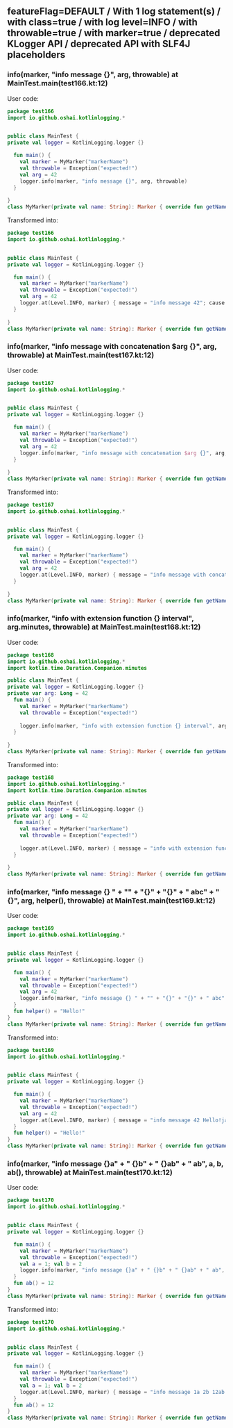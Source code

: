 ## featureFlag=DEFAULT / With 1 log statement(s) / with class=true / with log level=INFO / with throwable=true / with marker=true / deprecated KLogger API / deprecated API with SLF4J placeholders



###  info(marker, "info message {}", arg, throwable) at MainTest.main(test166.kt:12)

User code:
```kotlin
package test166
import io.github.oshai.kotlinlogging.*


public class MainTest {
private val logger = KotlinLogging.logger {}

  fun main() {
    val marker = MyMarker("markerName")
    val throwable = Exception("expected!")
    val arg = 42
    logger.info(marker, "info message {}", arg, throwable)
  }
  
}
class MyMarker(private val name: String): Marker { override fun getName() = name }

```
  
Transformed into:
```kotlin
package test166
import io.github.oshai.kotlinlogging.*


public class MainTest {
private val logger = KotlinLogging.logger {}

  fun main() {
    val marker = MyMarker("markerName")
    val throwable = Exception("expected!")
    val arg = 42
    logger.at(Level.INFO, marker) { message = "info message 42"; cause = throwable; internalCompilerData = KLoggingEventBuilder.InternalCompilerData(messageTemplate = "\"info message {}\"", className = "test166.MainTest", methodName = "main", fileName = "test166.kt", lineNumber = 12)
  }
  
}
class MyMarker(private val name: String): Marker { override fun getName() = name }

```

###  info(marker, "info message with concatenation $arg {}", arg, throwable) at MainTest.main(test167.kt:12)

User code:
```kotlin
package test167
import io.github.oshai.kotlinlogging.*


public class MainTest {
private val logger = KotlinLogging.logger {}

  fun main() {
    val marker = MyMarker("markerName")
    val throwable = Exception("expected!")
    val arg = 42
    logger.info(marker, "info message with concatenation $arg {}", arg, throwable)
  }
  
}
class MyMarker(private val name: String): Marker { override fun getName() = name }

```
  
Transformed into:
```kotlin
package test167
import io.github.oshai.kotlinlogging.*


public class MainTest {
private val logger = KotlinLogging.logger {}

  fun main() {
    val marker = MyMarker("markerName")
    val throwable = Exception("expected!")
    val arg = 42
    logger.at(Level.INFO, marker) { message = "info message with concatenation 42 42"; cause = throwable; internalCompilerData = KLoggingEventBuilder.InternalCompilerData(messageTemplate = "\"info message with concatenation $arg {}\"", className = "test167.MainTest", methodName = "main", fileName = "test167.kt", lineNumber = 12)
  }
  
}
class MyMarker(private val name: String): Marker { override fun getName() = name }

```

###  info(marker, "info with extension function {} interval", arg.minutes, throwable) at MainTest.main(test168.kt:12)

User code:
```kotlin
package test168
import io.github.oshai.kotlinlogging.*
import kotlin.time.Duration.Companion.minutes

public class MainTest {
private val logger = KotlinLogging.logger {}
private var arg: Long = 42
  fun main() {
    val marker = MyMarker("markerName")
    val throwable = Exception("expected!")
    
    logger.info(marker, "info with extension function {} interval", arg.minutes, throwable)
  }
  
}
class MyMarker(private val name: String): Marker { override fun getName() = name }

```
  
Transformed into:
```kotlin
package test168
import io.github.oshai.kotlinlogging.*
import kotlin.time.Duration.Companion.minutes

public class MainTest {
private val logger = KotlinLogging.logger {}
private var arg: Long = 42
  fun main() {
    val marker = MyMarker("markerName")
    val throwable = Exception("expected!")
    
    logger.at(Level.INFO, marker) { message = "info with extension function 42m interval"; cause = throwable; internalCompilerData = KLoggingEventBuilder.InternalCompilerData(messageTemplate = "\"info with extension function {} interval\"", className = "test168.MainTest", methodName = "main", fileName = "test168.kt", lineNumber = 12)
  }
  
}
class MyMarker(private val name: String): Marker { override fun getName() = name }

```

###  info(marker, "info message {} " + "" + "{}" + "{}" + " abc" + " {}", arg, helper(), throwable) at MainTest.main(test169.kt:12)

User code:
```kotlin
package test169
import io.github.oshai.kotlinlogging.*


public class MainTest {
private val logger = KotlinLogging.logger {}

  fun main() {
    val marker = MyMarker("markerName")
    val throwable = Exception("expected!")
    val arg = 42
    logger.info(marker, "info message {} " + "" + "{}" + "{}" + " abc" + " {}", arg, helper(), throwable)
  }
  fun helper() = "Hello!"
}
class MyMarker(private val name: String): Marker { override fun getName() = name }

```
  
Transformed into:
```kotlin
package test169
import io.github.oshai.kotlinlogging.*


public class MainTest {
private val logger = KotlinLogging.logger {}

  fun main() {
    val marker = MyMarker("markerName")
    val throwable = Exception("expected!")
    val arg = 42
    logger.at(Level.INFO, marker) { message = "info message 42 Hello!java.lang.Exception: expected! abc {}"; internalCompilerData = KLoggingEventBuilder.InternalCompilerData(messageTemplate = "\"info message {} \" + \"\" + \"{}\" + \"{}\" + \" abc\" + \" {}\"", className = "test169.MainTest", methodName = "main", fileName = "test169.kt", lineNumber = 12)
  }
  fun helper() = "Hello!"
}
class MyMarker(private val name: String): Marker { override fun getName() = name }

```

###  info(marker, "info message {}a" + " {}b" + " {}ab" + " ab", a, b, ab(), throwable) at MainTest.main(test170.kt:12)

User code:
```kotlin
package test170
import io.github.oshai.kotlinlogging.*


public class MainTest {
private val logger = KotlinLogging.logger {}

  fun main() {
    val marker = MyMarker("markerName")
    val throwable = Exception("expected!")
    val a = 1; val b = 2
    logger.info(marker, "info message {}a" + " {}b" + " {}ab" + " ab", a, b, ab(), throwable)
  }
  fun ab() = 12
}
class MyMarker(private val name: String): Marker { override fun getName() = name }

```
  
Transformed into:
```kotlin
package test170
import io.github.oshai.kotlinlogging.*


public class MainTest {
private val logger = KotlinLogging.logger {}

  fun main() {
    val marker = MyMarker("markerName")
    val throwable = Exception("expected!")
    val a = 1; val b = 2
    logger.at(Level.INFO, marker) { message = "info message 1a 2b 12ab ab"; cause = throwable; internalCompilerData = KLoggingEventBuilder.InternalCompilerData(messageTemplate = "\"info message {}a\" + \" {}b\" + \" {}ab\" + \" ab\"", className = "test170.MainTest", methodName = "main", fileName = "test170.kt", lineNumber = 12)
  }
  fun ab() = 12
}
class MyMarker(private val name: String): Marker { override fun getName() = name }

```
